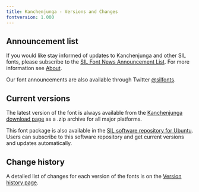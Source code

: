```yaml
---
title: Kanchenjunga - Versions and Changes
fontversion: 1.000
---
```


## Announcement list

If you would like stay informed of updates to Kanchenjunga and other SIL fonts, please subscribe to the [SIL Font News Announcement List](https://groups.google.com/a/groups.sil.org/forum/#!forum/sil-font-news). For more information see [About](about.md).

Our font announcements are also available through Twitter [@silfonts](https://twitter.com/silfonts).

## Current versions

The latest version of the font is always available from the [Kanchenjunga download page](https://software.sil.org/kanchenjunga/download) as a .zip archive for all major platforms.

This font package is also available in the [SIL software repository for Ubuntu](https://packages.sil.org/). Users can subscribe to this software repository and get current versions and updates automatically.

## Change history

A detailed list of changes for each version of the fonts is on the [Version history page](history.md).
